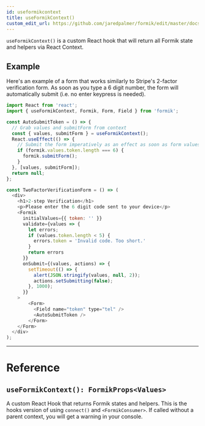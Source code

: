```yaml
---
id: useformikcontext
title: useFormikContext()
custom_edit_url: https://github.com/jaredpalmer/formik/edit/master/docs/api/useFormikContext.md
---
```


`useFormikContext()` is a custom React hook that will return all Formik state and helpers via React Context.

## Example

Here's an example of a form that works similarly to Stripe's 2-factor verification form. As soon as you type a 6 digit number, the form will automatically submit (i.e. no enter keypress is needed).

```js
import React from 'react';
import { useFormikContext, Formik, Form, Field } from 'formik';

const AutoSubmitToken = () => {
  // Grab values and submitForm from context
  const { values, submitForm } = useFormikContext();
  React.useEffect(() => {
    // Submit the form imperatively as an effect as soon as form values.token are 6 digits long
    if (formik.values.token.length === 6) {
      formik.submitForm();
    }
  }, [values, submitForm]);
  return null;
};

const TwoFactorVerificationForm = () => (
  <div>
    <h1>2-step Verification</h1>
    <p>Please enter the 6 digit code sent to your device</p>
    <Formik
      initialValues={{ token: '' }}
      validate={values => {
        let errors;
        if (values.token.length < 5) {
          errors.token = 'Invalid code. Too short.'
        }
        return errors
      }}
      onSubmit={(values, actions) => {
        setTimeout(() => {
          alert(JSON.stringify(values, null, 2));
          actions.setSubmitting(false);
        }, 1000);
      }}
    >
        <Form>
          <Field name="token" type="tel" />
          <AutoSubmitToken />
        </Form>
    </Form>
  </div>
);
```

---

# Reference

## `useFormikContext(): FormikProps<Values>`

A custom React Hook that returns Formik states and helpers. This is the hooks version of using `connect()` and `<FormikConsumer>`. If called without a parent context, you will get a warning in your console.
